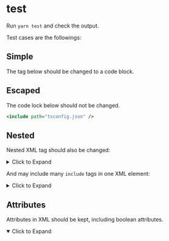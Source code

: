# test

Run `yarn test` and check the output.

Test cases are the followings:

## Simple

The tag below should be changed to a code block.

<include path="tsconfig.json" />

## Escaped

The code lock below should not be changed.

```xml
<include path="tsconfig.json" />
```

## Nested

Nested XML tag should also be changed:

<details>
<summary>Click to Expand</summary>
<include path="tsconfig.json" />
</details>

And may include many `include` tags in one XML element:

<details>
<summary>Click to Expand</summary>
<include path="tsconfig.json" />
<include path="tsconfig.json" />
</details>

## Attributes

Attributes in XML should be kept, including boolean attributes.

<details open class="some-class">
<summary>Click to Expand</summary>
<include path="tsconfig.json" />
</details>
